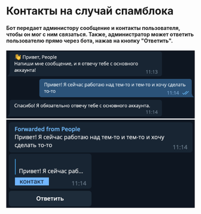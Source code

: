 <h1>Контакты на случай спамблока</h1>
<h4>Бот передает администору сообщение и контакты пользователя, чтобы он мог с ним связаться. Также, администратор может ответить пользователю прямо через бота, нажав на кнопку "Ответить".</h4>
<img alt="Вид для пользователя" src="1.png"/><br>
<img alt="Вид для администратора" src="2.png">